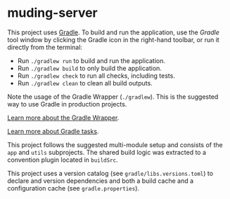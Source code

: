 # muding-server

This project uses [Gradle](https://gradle.org/).
To build and run the application, use the *Gradle* tool window by clicking the Gradle icon in the right-hand toolbar,
or run it directly from the terminal:

* Run `./gradlew run` to build and run the application.
* Run `./gradlew build` to only build the application.
* Run `./gradlew check` to run all checks, including tests.
* Run `./gradlew clean` to clean all build outputs.

Note the usage of the Gradle Wrapper (`./gradlew`).
This is the suggested way to use Gradle in production projects.

[Learn more about the Gradle Wrapper](https://docs.gradle.org/current/userguide/gradle_wrapper.html).

[Learn more about Gradle tasks](https://docs.gradle.org/current/userguide/command_line_interface.html#common_tasks).

This project follows the suggested multi-module setup and consists of the `app` and `utils` subprojects.
The shared build logic was extracted to a convention plugin located in `buildSrc`.

This project uses a version catalog (see `gradle/libs.versions.toml`) to declare and version dependencies
and both a build cache and a configuration cache (see `gradle.properties`).